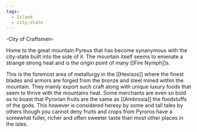 ```yaml
---
tags:
  - Island
  - city-state
---
```

-City of Craftsmen-

Home to the great mountain Pyreus that has become synanymous with the city-state built into the side of it. The mountain itself seems to emenate a strange strong heat and is the origin point of many [[Fire Nymph]]s.

This is the foremost area of metallurgy in the [[Hexisos]] where the finest blades and armors are forged from the bronze and steel mined within the mountain. They mainly export such craft along with unique luxury foods that seem to thrive with the mountains heat. Some merchants are even so bold as to boast that Pyrorian fruits are the same as [[Ambrosia]] the foodstuffs of the gods. This however is considered heresy by some and tall tales by others though you cannot deny fruits and crops from Pyroros have a somewhat fuller, richer and often sweeter taste than most other places in the isles.